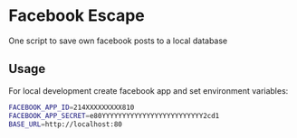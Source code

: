 # Facebook Escape
One script to save own facebook posts to a local database

## Usage

For local development create facebook app and set environment variables:
```sh
FACEBOOK_APP_ID=214XXXXXXXXX810
FACEBOOK_APP_SECRET=e80YYYYYYYYYYYYYYYYYYYYYYYYY2cd1
BASE_URL=http://localhost:80
```